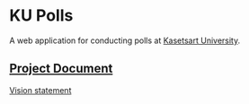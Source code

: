 # KU Polls

A web application for conducting polls at [Kasetsart University](https://www.ku.ac.th).

## [Project Document](../../wiki/Home)

[Vision statement](../../wiki/Vision%20Statement)
